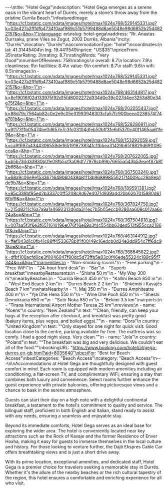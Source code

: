 ---\ntitle: "Hotel Gega"\ndescription: "Hotel Gega emerges as a serene oasis in the vibrant heart of Durrës, merely a stone's throw away from the pristine Currila Beach."\nfeaturedImage: "https://cf.bstatic.com/xdata/images/hotel/max1024x768/529145331.jpg?k=03e427a2fffdfb473410aaf989c51b5799488d8ae5048e98d6852b25d4822157&o=&hp=1"\nlanguage: en\nslug: hotel-gega\naddress: "Rr. Anastas Durrsaku, prane Viles se Zogut, 2002 Durrës, Albania"\ncity: "Durrës"\nlocation: "Durrës"\naccommodationType: "hotel"\ncoordinates:\n  lat: 41.31445404\n  lng: 19.4411549\nprice: "US$35"\npriceFrom: 35\nstarRating: 3\nrating: 8.7\nratingWords: "Very Good"\nnumberOfReviews: 758\nratings:\n  overall: 8.7\n  location: 7.9\n  cleanliness: 9\n  facilities: 8.4\n  value: 9\n  comfort: 8.7\n  staff: 9.6\n  wifi: 8.5\nimages:\n  - "https://cf.bstatic.com/xdata/images/hotel/max1024x768/529145331.jpg?k=03e427a2fffdfb473410aaf989c51b5799488d8ae5048e98d6852b25d4822157&o=&hp=1"\n  - "https://cf.bstatic.com/xdata/images/hotel/max1024x768/463144817.jpg?k=8e19016f02d133975f92d15fd8002272d334d0e39c027d4ee3253d80e34e75f2&o=&hp=1"\n  - "https://cf.bstatic.com/xdata/images/hotel/max1024x768/202055437.jpg?k=88d79c7564ab82c0e2e6c05e31993948303cfa57fc900beea0238574f74a781b&o=&hp=1"\n  - "https://cf.bstatic.com/xdata/images/hotel/max1024x768/528286911.jpg?k=9f17311b05474be0d657e7c3fc03104dfeb50bff31e6d5370c40f1465aa61fe9&o=&hp=1"\n  - "https://cf.bstatic.com/xdata/images/hotel/max1024x768/153292059.jpg?k=ca9f697a4344306559de165191873834fc1fbbea31429b65f8829d69ff095cca&o=&hp=1"\n  - "https://cf.bstatic.com/xdata/images/hotel/max1024x768/207622065.jpg?k=b5b73dd33930b01e08fb5cf3a08df77978cb99b76655a543b53eaef87b8f2b66&o=&hp=1"\n  - "https://cf.bstatic.com/xdata/images/hotel/max1024x768/367503240.jpg?k=68a9c06e9e1533671649060439481113b968998556217f4009cc26b8eb1de9b7&o=&hp=1"\n  - "https://cf.bstatic.com/xdata/images/hotel/max1024x768/189591381.jpg?k=85c338bf95ed2b3337c0ff5208c8d67e4071d939a4d2bb62b7015880d616fbf9&o=&hp=1"\n  - "https://cf.bstatic.com/xdata/images/hotel/max1024x768/367824750.jpg?k=215d8211c16a7a9a1a4692312d6da311ec7b5b05eccb8280aa609c012aa6c24a&o=&hp=1"\n  - "https://cf.bstatic.com/xdata/images/hotel/max1024x768/367504618.jpg?k=007aa5f3f6e3f6511610196e076f16e69a3f4c554bb62ded513f955cca21860f&o=&hp=1"\n  - "https://cf.bstatic.com/xdata/images/hotel/max1024x768/463144912.jpg?k=ffef043d1c0fb41c88ff4533678b1f1f00149c16edcb0d24e3dd954c7ff6dc91&o=&hp=1"\n  - "https://cf.bstatic.com/xdata/images/hotel/max1024x768/368645822.jpg?k=dfbf100acfd0ce3f0046047f80dc5d73ffb5e83c0f46ede55224c189c95f7344&o=&hp=1"\namenities:\n  - "Non-smoking rooms"\n  - "Free parking"\n  - "Free WiFi"\n  - "24-hour front desk"\n  - "Bar"\n  - "Superb breakfast"\nnearbyRestaurants:\n  - "Shisha 50 m"\n  - "My Way 300 m"\nnearbyBeaches:\n  - "Currila Beach 450 m"\n  - "Kallmi Beach 850 m"\n  - "West End Beach 2 km"\n  - "Durres Beach 2.2 km"\n  - "Shkëmbi i Kavajës Beach 7 km"\nwhatsNearby:\n  - "1. Maj 350 m"\n  - "Durres Amphiteatre 400 m"\n  - "Yje Dhe Hena 550 m"\n  - "Wine Dhe Pooh 650 m"\n  - "Sheshi Demokracia 650 m"\n  - "Sotir Noka 850 m"\n  - "Bekimi 3.5 km"\nairports:\n  - "Tirana International Airport Mother Teresa 25 km"\nreviews:\n  - name: "Koens"\n    country: "New Zealand"\n    text: "“Clean, friendly, can keep your bags at the reception after checkout, and breakfast was pretty good (bakery items, plus veges, and boiled eggs).”"\n  - name: "Dora"\n    country: "United Kingdom"\n    text: "“Only stayed for one night for quick visit. Good location close to the centre, parking available for free. The mattress was so comfy. I had a good night sleep. Very clean.”"\n  - name: "Jola"\n    country: "Poland"\n    text: "“The breakfast was big and very delicious. We couldn't eat all of the food.”"\nbookingURL: "https://www.booking.com/hotel/al/gega-durres.en-gb.html?aid=8035640"\nbestFor: "Best for Beach Access"\nbestCategories: "Beach Access"\ncategory: "Beach Access"\n---\n\nAccommodations at Hotel Gega are thoughtfully designed with guest comfort in mind. Each room is equipped with modern amenities including air conditioning, a flat-screen TV, and complimentary WiFi, ensuring a stay that combines both luxury and convenience. Select rooms further enhance the guest experience with private balconies, offering picturesque views and a chance to bask in the serene atmosphere.

Guests can start their day on a high note with a delightful continental breakfast, a testament to the hotel's commitment to quality and service. The bilingual staff, proficient in both English and Italian, stand ready to assist with any needs, ensuring a seamless and enjoyable stay.

Beyond its immediate comforts, Hotel Gega serves as an ideal base for exploring the wider area. The hotel is conveniently located near key attractions such as the Rock of Kavaje and the former Residence of Enver Hoxha, making it easy for guests to immerse themselves in the local culture and history. For those looking to venture further, the Dajti Ekspres Cable Car offers breathtaking views and is just a short drive away.

With its prime location, exceptional amenities, and dedicated staff, Hotel Gega is a premier choice for travelers seeking a memorable stay in Durrës. Whether it's the allure of the nearby beaches or the rich cultural tapestry of the region, this hotel ensures a comfortable and enriching experience for all who visit.